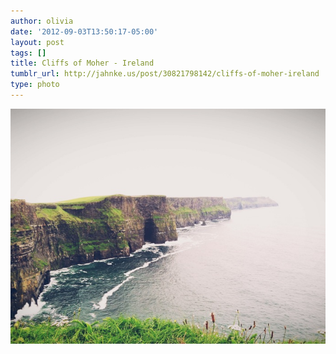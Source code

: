 ```yaml
---
author: olivia
date: '2012-09-03T13:50:17-05:00'
layout: post
tags: []
title: Cliffs of Moher - Ireland
tumblr_url: http://jahnke.us/post/30821798142/cliffs-of-moher-ireland
type: photo
---
```


![](/media/tumblr_m9skl5oclf1qga9s2o1_1280.jpg)
